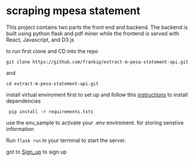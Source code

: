 # scraping mpesa statement

This project contains two parts the front end and backend.
The backend is built using python flask and pdf miner
while the frontend is served with React, Javascript, and D3 js

to run first clone and CD into the repo 

`git clone https://github.com/frankip/extract-m-pesa-statement-api.git`

and

`cd extract-m-pesa-statement-api.git`


install virtual enviroment first
to set up and  follow this [instructions](https://uoa-eresearch.github.io/eresearch-cookbook/recipe/2014/11/26/python-virtual-env/)
to install dependencies

` pip install -r requirements.txts`

use the env_sample to activate your .env enviroment. for storing senstive information

Run `flask run` in your terminal to start the server.

got to [Sign_up](https://kind-darwin-035477.netlify.com/signup) to sign up